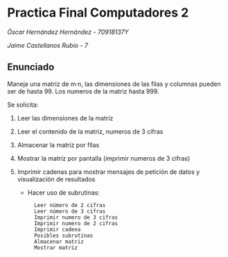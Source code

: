 # Practica Final Computadores 2

*Óscar Hernández Hernández - 70918137Y*

*Jaime Castellanos Rubio - 7*

## Enunciado
Maneja una matriz de m·n, las dimensiones de las filas y columnas pueden ser de hasta 99. Los numeros de la matriz hasta 999.


Se solicita:

1. Leer las dimensiones de la matriz
2. Leer el contenido de la matriz, numeros de 3 cifras
3. Almacenar la matriz por filas
4. Mostrar la matriz por pantalla (imprimir numeros de 3 cifras)
5. Imprimir cadenas para mostrar mensajes de petición de datos y visualización de resultados


	- Hacer uso de subrutinas:

			Leer número de 2 cifras
			Leer número de 3 cifras
			Imprimir numero de 3 cifras
			Imprimir numero de 2 cifras
			Imprimir cadena
			Posibles subrutinas
			Almacenar matriz
			Mostrar matriz


